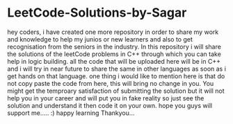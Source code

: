 # LeetCode-Solutions-by-Sagar

hey coders, i have created one more repository in order to share my work and knowledge to help my junios or new learners and also to get recognisation from the seniors in the industry.
In this repository i will share the solutions of the leetCode problems in C++ through which you can take help in logic building. all the code that will be uploaded here will be in C++ and i will try in near future to share the same in other languages as soon as i get hands on that language.
one thing i would like to mention here is that do not copy paste the code from here, this will bring no change in you. You might get the temproary satisfaction of submitting the solution but it will not help you in your career and will put you in fake reality so just see the solution and understand it then code it on your own.
hope you guys will support me..... :)
happy learning
Thankyou...
